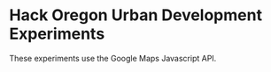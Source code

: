 Hack Oregon Urban Development Experiments
================

These experiments use the Google Maps Javascript API.
